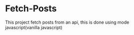 # Fetch-Posts
This project fetch posts from an api, this is done using mode javascript(vanilla javascript)
